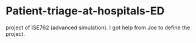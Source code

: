 # Patient-triage-at-hospitals-ED
project of ISE762 (advanced simulation). I got help from Joe to define the project.

